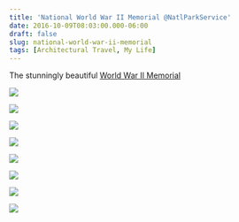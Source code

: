 ```yaml
---
title: 'National World War II Memorial @NatlParkService'
date: 2016-10-09T08:03:00.000-06:00
draft: false
slug: national-world-war-ii-memorial
tags: [Architectural Travel, My Life]
---
```


The stunningly beautiful [World War II Memorial](https://www.nps.gov/wwii/index.htm)  
  
![](/images/blog/legacy/DSC03556%2B%2528Large%2529.JPG)  
  

![](/images/blog/legacy/071%2B%2528Large%2529.JPG)

  

![](/images/blog/legacy/073%2B%2528Large%2529.JPG)

  

![](/images/blog/legacy/077%2B%2528Large%2529.JPG)

  

![](/images/blog/legacy/078%2B%2528Large%2529.JPG)

  

![](/images/blog/legacy/080%2B%2528Large%2529.JPG)

  

![](/images/blog/legacy/081%2B%2528Large%2529.JPG)

  

![](/images/blog/legacy/DSC03558%2B%2528Large%2529.JPG)